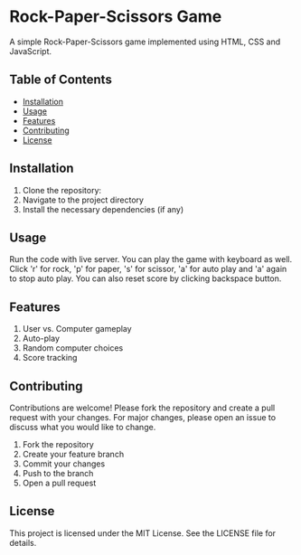 # Rock-Paper-Scissors Game

A simple Rock-Paper-Scissors game implemented using HTML, CSS and JavaScript.

## Table of Contents

- [Installation](#installation)
- [Usage](#usage)
- [Features](#features)
- [Contributing](#contributing)
- [License](#license)

## Installation

1. Clone the repository:
2. Navigate to the project directory
3. Install the necessary dependencies (if any)

## Usage

Run the code with live server. You can play the game with keyboard as well. Click 'r' for rock, 'p' for paper, 's' for scissor, 'a' for auto play and 'a' again to stop auto play. You can also reset score by clicking backspace button.

## Features
1. User vs. Computer gameplay
2. Auto-play
3. Random computer choices
4. Score tracking

## Contributing
Contributions are welcome! Please fork the repository and create a pull request with your changes. For major changes, please open an issue to discuss what you would like to change.

1. Fork the repository
2. Create your feature branch
3. Commit your changes
4. Push to the branch 
5. Open a pull request

## License
This project is licensed under the MIT License. See the LICENSE file for details.
